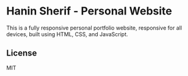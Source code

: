 # Hanin Sherif - Personal Website

This is a fully responsive personal portfolio website, responsive for all devices, built using HTML, CSS, and JavaScript.

## License

MIT
